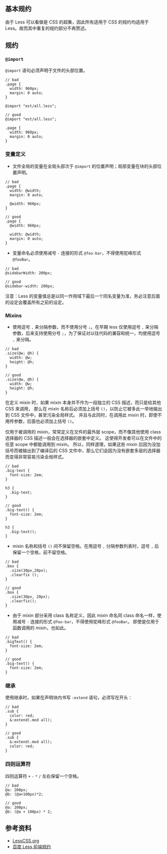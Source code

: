 

## 基本规约

由于 Less 可以看做是 CSS 的超集，因此所有适用于 CSS 的规约均适用于 Less。故而其中重复的规约部分不再赘述。

## 规约

### `@import`

`@import` 语句必须声明于文件的头部位置。

```less
// bad
.page {
  width: 960px;
  margin: 0 auto;
}

@import "est/all.less";

// good
@import "est/all.less";

.page {
  width: 960px;
  margin: 0 auto;
}
```

### 变量定义

* 文件全局的变量在全局头部次于 `@import` 的位置声明；局部变量在块的头部位置声明。

```less
// bad
.page {
  width: @width;
  margin: 0 auto;
  
  @width: 960px;
}

// good
.page {
  @width: 960px;
    
  width: @width;
  margin: 0 auto;
}
```

* 变量命名必须使用减号 `-` 连接的形式 `@foo-bar`，不得使用驼峰形式 `@fooBar`。

```less
// bad
@sidebarWidth: 200px;

// good
@sidebar-width: 200px;
```

注意：Less 的变量值总是以同一作用域下最后一个同名变量为准，务必注意后面的设定会覆盖所有之前的设定。

### Mixins

* 使用逗号 `,` 来分隔参数，而不使用分号 `;`。在早期 less 仅使用逗号 `,` 来分隔参数，后来支持使用分号 `;`，为了保证对以往代码的兼容和统一，均使用逗号 `,` 来分隔。

```less
// bad
.size(@w; @h) {
  width: @w;
  height: @h;
}

// good
.size(@w, @h) {
  width: @w;
  height: @h;
}
```
 
在定义 mixin 时，如果 mixin 本身并不作为一段独立的 CSS 描述，而只是给其他 CSS 来调用，
那么在 mixin 名称后必须加上括号 `()`，以防止它被多此一举地输出到 CSS 文件中，甚至污染全局样式。
并且与此同时，在调用此 mixin 时，即使不用传参数，后面也必须加上括号 `()`。

仅用于被调用的 mixin，常常定义在文件的最外层 scope，而不像其他使用 class 选择器的 CSS 描述一般会在选择器的嵌套中定义。
这使得开发者可以在文件中的任意 scope 中都能调用到 mixin。
所以，同样道理，如果这些 mixin 后因为没加括号而被输出到了编译后的 CSS 文件中，那么它们会因为没有嵌套多层的选择器而变得非常容易污染全局样式。

```less
// bad
.big-text {
  font-size: 2em;
}

h3 {
  .big-text;
}

// good
.big-text() {
  font-size: 2em;
}

h3 {
  .big-text();
}
```

* mixin 名称和括号 `()` 间不保留空格。在用逗号 `,` 分隔参数列表时，逗号 `,` 后保留一个空格，前不留空格。

```less
// bad
.box {
  .size(30px,20px);
  .clearfix ();
}

// good
.box {
  .size(30px, 20px);
  .clearfix();
}
```

* 由于 mixin 部分采用 class 名称定义，因此 mixin 命名同 class 命名一样，使用减号 `-` 连接的形式 `@foo-bar`，不得使用驼峰形式 `@fooBar`。
即使是仅用于函数调用的 mixin，也如此。

```less
// bad
.bigText() {
  font-size: 2em;
}

// good
.big-text() {
  font-size: 2em;
}
```

### 继承

使用继承时，如果在声明块内书写 `:extend` 语句，必须写在开头：

```less
// bad
.sub {
  color: red;
  &:extend(.mod all);
}

// good
.sub {
  &:extend(.mod all);
  color: red;
}
```

### 四则运算符

四则运算符 `+` `-` `*` `/` 左右保留一个空格。

```less
// bad
@a: 200px;
@b: (@a+100px)*2;

// good
@a: 200px;
@b: (@a + 100px) * 2;
```


## 参考资料

* [LessCSS.org][less]
* [百度 Less 前端规约][baidu-spec]

[less]: http://lesscss.org
[baidu-spec]: https://github.com/ecomfe/spec/blob/master/less-code-style.md 
